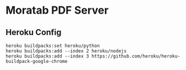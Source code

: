 
# Moratab PDF Server

## Heroku Config

    heroku buildpacks:set heroku/python
    heroku buildpacks:add --index 2 heroku/nodejs
    heroku buildpacks:add --index 3 https://github.com/heroku/heroku-buildpack-google-chrome
